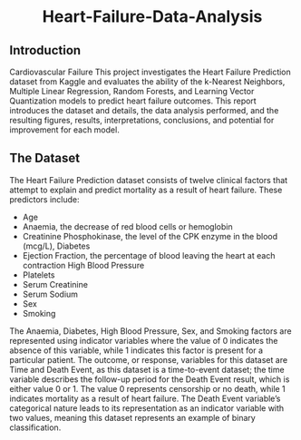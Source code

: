 <h1 align="center">Heart-Failure-Data-Analysis</h1>

## Introduction
Cardiovascular Failure
This project investigates the Heart Failure Prediction dataset from Kaggle and evaluates the ability of the k-Nearest Neighbors, Multiple Linear Regression, Random Forests, and Learning Vector Quantization models to predict heart failure outcomes. This report introduces the dataset and details, the data analysis performed, and the resulting figures, results, interpretations, conclusions, and potential for improvement for each model.
## The Dataset
The Heart Failure Prediction dataset consists of twelve clinical factors that attempt to explain and predict mortality as a result of heart failure. These predictors include:

* Age
* Anaemia, the decrease of red blood cells or hemoglobin
* Creatinine Phosphokinase, the level of the CPK enzyme in the blood (mcg/L), Diabetes
* Ejection Fraction, the percentage of blood leaving the heart at each contraction High Blood Pressure
* Platelets
* Serum Creatinine
* Serum Sodium
* Sex
* Smoking
  
The Anaemia, Diabetes, High Blood Pressure, Sex, and Smoking factors are represented using indicator variables where the value of 0 indicates the absence of this variable, while 1 indicates this factor is present for a particular patient.
The outcome, or response, variables for this dataset are Time and Death Event, as this dataset is a time-to-event dataset; the time variable describes the follow-up period for the Death Event result, which is either value 0 or 1. The value 0 represents censorship or no death, while 1 indicates mortality as a result of heart failure. The Death Event variable’s categorical nature leads to its representation as an indicator variable with two values, meaning this dataset represents an example of binary classification.
